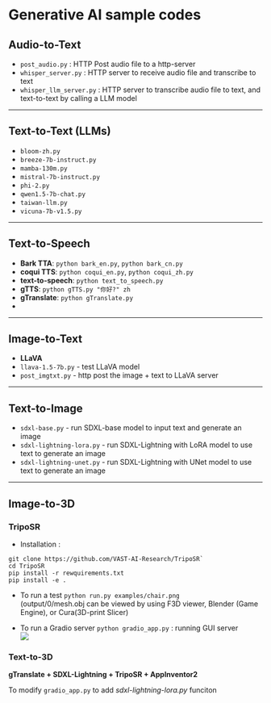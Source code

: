 # Generative AI sample codes

## Audio-to-Text
* `post_audio.py` : HTTP Post audio file to a http-server
* `whisper_server.py` : HTTP server to receive audio file and transcribe to text
* `whisper_llm_server.py` : HTTP server to transcribe audio file to text, and text-to-text by calling a LLM model

---
## Text-to-Text (LLMs)
* `bloom-zh.py`
* `breeze-7b-instruct.py`
* `mamba-130m.py`
* `mistral-7b-instruct.py`
* `phi-2.py`
* `qwen1.5-7b-chat.py`
* `taiwan-llm.py`
* `vicuna-7b-v1.5.py`

---
## Text-to-Speech

* **Bark TTA**: `python bark_en.py`, `python bark_cn.py`
* **coqui TTS**: `python coqui_en.py`, `python coqui_zh.py`
* **text-to-speech**: `python text_to_speech.py`
* **gTTS**: `python gTTS.py "你好?" zh`
* **gTranslate**: `python gTranslate.py`
* 
---
## Image-to-Text
* **LLaVA**
* `llava-1.5-7b.py` - test LLaVA model
* `post_imgtxt.py`  - http post the image + text to LLaVA server


---
## Text-to-Image 
* `sdxl-base.py` - run SDXL-base model to input text and generate an image
* `sdxl-lightning-lora.py` - run SDXL-Lightning with LoRA model to use text to generate an image
* `sdxl-lightning-unet.py` - run SDXL-Lightning with UNet model to use text to generate an image

---
## Image-to-3D

### TripoSR

* Installation :
```
git clone https://github.com/VAST-AI-Research/TripoSR`
cd TripoSR
pip install -r rewquirements.txt
pip install -e .
```
* To run a test
`python run.py examples/chair.png`<br>
(output/0/mesh.obj can be viewed by using F3D viewer, Blender (Game Engine), or Cura(3D-print Slicer)<br>

* To run a Gradio server 
`python gradio_app.py` : running GUI server<br>
![](https://github.com/rkuo2000/GenAI/blob/main/assets/TripoSR_gradio_server.png?raw=true)

### Text-to-3D
**gTranslate + SDXL-Lightning + TripoSR + AppInventor2**<br>

To modify `gradio_app.py` to add *sdxl-lightning-lora.py* funciton




